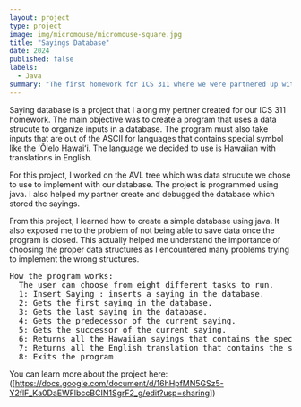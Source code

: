 ```yaml
---
layout: project
type: project
image: img/micromouse/micromouse-square.jpg
title: "Sayings Database"
date: 2024
published: false
labels:
  - Java
summary: "The first homework for ICS 311 where we were partnered up with a random classmate."
---
```

<p>
Saying database is a project that I along my pertner created for our ICS 311 homework. The main objective was to create a program that uses a data strucute to organize inputs in a database. The program must also take inputs that are out of the ASCII for languages that contains special symbol like the ʻŌlelo Hawaiʻi. The language we decided to use is Hawaiian with translations in English. 
</p>
<p>
For this project, I worked on the AVL tree which was data strucute we chose to use to implement with our database. The project is programmed using java. I also helped my partner create and debugged the database which stored the sayings. 
</p>
<p>
From this project, I learned how to create a simple database using java. It also exposed me to the problem of not being able to save data once the program is closed. This actually helped me understand the importance of choosing the proper data structures as I encountered many problems trying to implement the wrong structures. 
</p>
<pre>
How the program works:
  The user can choose from eight different tasks to run. 
  1: Insert Saying : inserts a saying in the database.
  2: Gets the first saying in the database.
  3: Gets the last saying in the database.
  4: Gets the predecessor of the current saying.
  5: Gets the successor of the current saying.
  6: Returns all the Hawaiian sayings that contains the specific word.
  7: Returns all the English translation that contains the specific word.
  8: Exits the program
</pre>

You can learn more about the project here:([https://docs.google.com/document/d/16hHpfMN5GSz5-Y2flF_Ka0DaEWFlbccBCIN1SgrF2_g/edit?usp=sharing])
